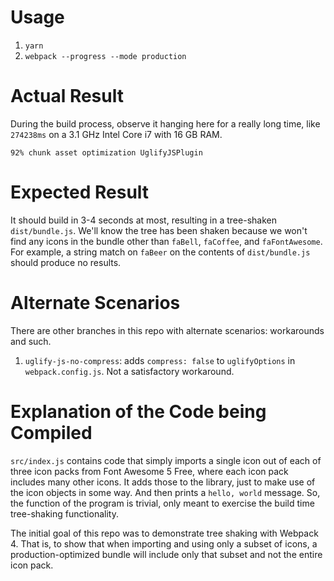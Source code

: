 # Usage
1. `yarn`
1. `webpack --progress --mode production`

# Actual Result
During the build process, observe it hanging here for a really long time, like `274238ms` on a 3.1 GHz Intel Core i7 with 16 GB RAM.
```
92% chunk asset optimization UglifyJSPlugin
```

# Expected Result
It should build in 3-4 seconds at most, resulting in a tree-shaken `dist/bundle.js`.
We'll know the tree has been shaken because we won't find any icons in the bundle other than `faBell`, `faCoffee`, and `faFontAwesome`. For example, a string match on `faBeer` on the contents of `dist/bundle.js` should produce no results.

# Alternate Scenarios

There are other branches in this repo with alternate scenarios: workarounds and such.

1. `uglify-js-no-compress`: adds `compress: false` to `uglifyOptions` in `webpack.config.js`. Not a satisfactory workaround.

# Explanation of the Code being Compiled

`src/index.js` contains code that simply imports a single icon out of each of three icon packs from Font Awesome 5 Free, where each icon pack includes many other icons. It adds those to the library, just to make use of the icon objects in some way. And then prints a `hello, world` message. So, the function of the program is trivial, only meant to exercise the build time tree-shaking functionality.

The initial goal of this repo was to demonstrate tree shaking with Webpack 4. That is, to show that when importing and using only a subset of icons, a production-optimized bundle will include only that subset and not the entire icon pack.
